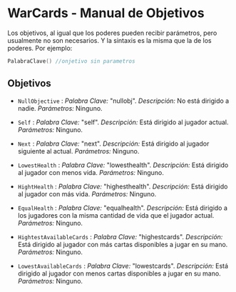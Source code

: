 # WarCards - Manual de Objetivos

Los objetivos, al igual que los poderes pueden recibir parámetros, pero usualmente no son necesarios. Y la sintaxis es la misma que la de los poderes. Por ejemplo:

```c++
PalabraClave() //onjetivo sin parametros
```

## Objetivos

- `NullObjective` : *Palabra Clave:* "nullobj". *Descripción:* No está dirigido a nadie. *Parámetros:* Ninguno.

- `Self` : *Palabra Clave:* "self". *Descripción:* Está dirigido al jugador actual. *Parámetros:* Ninguno.

- `Next` : *Palabra Clave:* "next". *Descripción:* Está dirigido al jugador siguiente al actual. *Parámetros:* Ninguno.

- `LowestHealth` : *Palabra Clave:* "lowesthealth". *Descripción:* Está dirigido al jugador con menos vida. *Parámetros:* Ninguno.

- `HightHealth` : *Palabra Clave:* "highesthealth". *Descripción:* Está dirigido al jugador con más vida. *Parámetros:* Ninguno.

- `EqualHealth` : *Palabra Clave:* "equalhealth". *Descripción:* Está dirigido a los jugadores con la misma cantidad de vida que el jugador actual. *Parámetros:* Ninguno.

- `HightestAvailableCards` : *Palabra Clave:* "highestcards". *Descripción:* Está dirigido al jugador con más cartas disponibles a jugar en su mano. *Parámetros:* Ninguno.

- `LowestAvailableCards` : *Palabra Clave:* "lowestcards". *Descripción:* Está dirigido al jugador con menos cartas disponibles a jugar en su mano. *Parámetros:* Ninguno.
